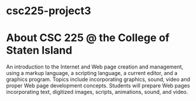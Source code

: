 # csc225-project3


# About CSC 225 @ the College of Staten Island
An introduction to the Internet and Web page creation and management, using a markup language, a scripting language, a current editor, and a graphics program. Topics include incorporating graphics, sound, video and proper Web page development concepts. Students will prepare Web pages incorporating text, digitized images, scripts, animations, sound, and video.

